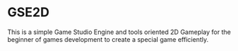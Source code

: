 # GSE2D
This is a simple Game Studio Engine and tools oriented 2D Gameplay for the beginner of games development to create a special game efficiently.

